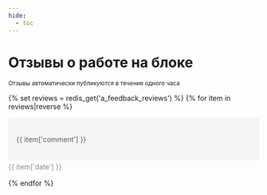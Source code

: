 ```yaml
---
hide:
  - toc
---
```


# Отзывы о работе на блоке

<style>  
.review-block {
  padding-bottom: 16px;
}
  
.review-content {
  background-color: #F5F5F5;
  border-top-left-radius: 4px;
  border-top-right-radius: 4px;
  border-bottom-right-radius: 4px;
  border-bottom-left-radius: 0px;
  color: rgb(89, 89, 89);
  display: flex;
  -webkit-box-align: center;
  align-items: center;
  flex-direction: row;
  -webkit-box-pack: justify;
  justify-content: space-between;
  padding-top: 12px;
  padding-right: 16px;
  padding-bottom: 12px;
  padding-left: 16px;
}

.review-content-text {
  flex-basis: 90%;
}

.review-content-emotion {
  min-width: 62px;
  min-height: 62px;
  margin-left: 16px;
  background-position-x: center;
  background-position-y: center;
  background-size: 62px 62px;
  background-repeat-x: no-repeat;
  background-repeat-y: no-repeat;
  background-attachment: initial;
  background-origin: initial;
  background-clip: initial;
  background-color: initial;
}
  
.review-content-emotion-happy {
  background-image: url("{{ '../assets/images/smile-positive.svg' }}");
}
  
.review-content-emotion-avg {
  background-image: url("{{ '../assets/images/smile-neutral.svg' }}");
}
  
.review-content-emotion-sad {
  background-image: url("{{ '../assets/images/smile-negative.svg' }}");
}

.review-date {
  display: flex;
  -webkit-box-align: center;
  align-items: center;
  padding-top: 4px;
}

.review-date-content {
  font-weight: inherit;
  color: rgb(140, 140, 140);
}
</style>

<small>Отзывы автоматически публикуются в течение одного часа</small>

{% set reviews = redis_get('a_feedback_reviews') %}
{% for item in reviews|reverse %}
  <div class="review-block">
    <div class="review-content">
      <div class="review-content-text" style="{% if item['comment']|length <= 30 %}font-size: 2.6em;{% elif item['comment']|length > 30 and item['comment']|length <= 60 %}font-size: 1.9em;{% elif item['comment']|length > 60 and item['comment']|length <= 120 %}font-size: 1.4em;{% else %}font-size: 1em;{% endif %}">{{ item['comment'] }}</div>
      <div class="review-content-emotion {% if item['mood'] == 'happy' %}review-content-emotion-happy{% elif item['mood'] == 'avg' %}review-content-emotion-avg{% else %}review-content-emotion-sad{% endif %}"></div>
    </div>
    <div class="review-date">
      <span class="review-date-content">{{ item['date'] }}</span></div></div>
{% endfor %}
